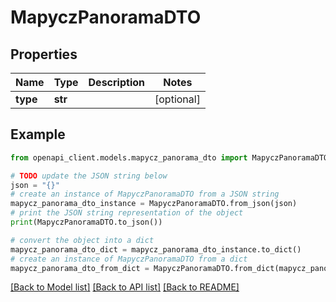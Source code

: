 # MapyczPanoramaDTO


## Properties

Name | Type | Description | Notes
------------ | ------------- | ------------- | -------------
**type** | **str** |  | [optional] 

## Example

```python
from openapi_client.models.mapycz_panorama_dto import MapyczPanoramaDTO

# TODO update the JSON string below
json = "{}"
# create an instance of MapyczPanoramaDTO from a JSON string
mapycz_panorama_dto_instance = MapyczPanoramaDTO.from_json(json)
# print the JSON string representation of the object
print(MapyczPanoramaDTO.to_json())

# convert the object into a dict
mapycz_panorama_dto_dict = mapycz_panorama_dto_instance.to_dict()
# create an instance of MapyczPanoramaDTO from a dict
mapycz_panorama_dto_from_dict = MapyczPanoramaDTO.from_dict(mapycz_panorama_dto_dict)
```
[[Back to Model list]](../README.md#documentation-for-models) [[Back to API list]](../README.md#documentation-for-api-endpoints) [[Back to README]](../README.md)


